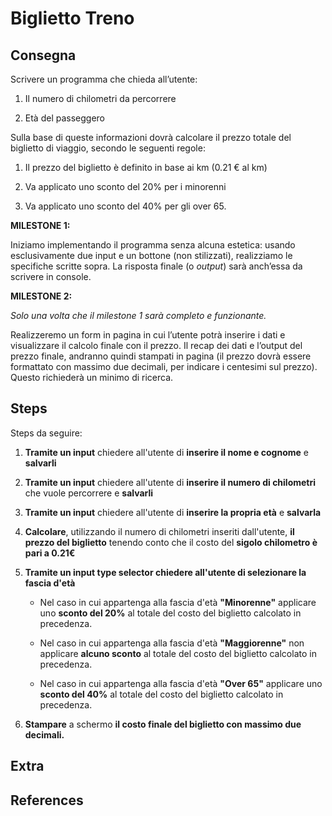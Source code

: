# Biglietto Treno

## Consegna

Scrivere un programma che chieda all’utente:
1. Il numero di chilometri da percorrere

2. Età del passeggero

Sulla base di queste informazioni dovrà calcolare il prezzo totale del biglietto di viaggio, secondo le seguenti regole:

1. Il prezzo del biglietto è definito in base ai km (0.21 € al km)

2. Va applicato uno sconto del 20% per i minorenni

3. Va applicato uno sconto del 40% per gli over 65.

**MILESTONE 1:**

Iniziamo implementando il programma senza alcuna estetica: usando esclusivamente due input e un bottone (non stilizzati), realizziamo le specifiche scritte sopra. La risposta finale (o *output*) sarà anch’essa da scrivere in console.

**MILESTONE 2:**

*Solo una volta che il milestone 1 sarà completo e funzionante.* 

Realizzeremo un form in pagina in cui l’utente potrà inserire i dati e visualizzare il calcolo finale con il prezzo.
Il recap dei dati e l’output del prezzo finale, andranno quindi stampati in pagina (il prezzo dovrà essere formattato con massimo due decimali, per indicare i centesimi sul prezzo). Questo richiederà un minimo di ricerca.

## Steps

Steps da seguire:

1. **Tramite un input** chiedere all'utente di **inserire il nome e cognome** e **salvarli**

2. **Tramite un input** chiedere all'utente di **inserire il numero di chilometri** che vuole percorrere e **salvarli**

3. **Tramite un input** chiedere all'utente di **inserire la propria età** e **salvarla**

4. **Calcolare**, utilizzando il numero di chilometri inseriti dall'utente, **il prezzo del biglietto** tenendo conto che il costo del **sigolo chilometro è pari a 0.21€**

5. **Tramite un input type selector chiedere all'utente di selezionare la fascia d'età**

    - Nel caso in cui appartenga alla fascia d'età **"Minorenne"** applicare uno **sconto del 20%** al totale del costo del biglietto calcolato in precedenza.

    - Nel caso in cui appartenga alla fascia d'età **"Maggiorenne"** non applicare **alcuno sconto** al totale del costo del biglietto calcolato in precedenza.
    
    - Nel caso in cui appartenga alla fascia d'età **"Over 65"** applicare uno **sconto del 40%** al totale del costo del biglietto calcolato in precedenza.

6. **Stampare** a schermo **il costo finale del biglietto con massimo due decimali.**

## Extra



## References


